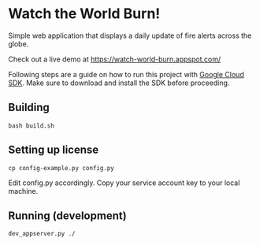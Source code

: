 # Watch the World Burn!

Simple web application that displays a daily update of fire alerts across the globe.

Check out a live demo at https://watch-world-burn.appspot.com/



Following steps are a guide on how to run this project with [Google Cloud SDK](https://cloud.google.com/sdk/). Make sure to download and install the SDK before proceeding.

## Building

```bash build.sh```

## Setting up license

```cp config-example.py config.py```

Edit config.py accordingly. Copy your service account key to your local machine.

## Running (development)

```dev_appserver.py ./```

